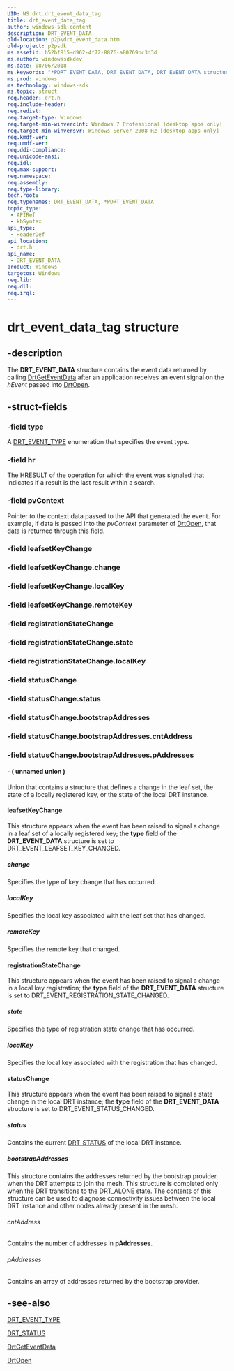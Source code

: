 ```yaml
---
UID: NS:drt.drt_event_data_tag
title: drt_event_data_tag
author: windows-sdk-content
description: DRT_EVENT_DATA.
old-location: p2p\drt_event_data.htm
old-project: p2psdk
ms.assetid: b52bf815-d962-4f72-8876-a80769bc3d3d
ms.author: windowssdkdev
ms.date: 08/06/2018
ms.keywords: "*PDRT_EVENT_DATA, DRT_EVENT_DATA, DRT_EVENT_DATA structure [Peer Networking], PDRT_EVENT_DATA, PDRT_EVENT_DATA structure pointer [Peer Networking], drt/DRT_EVENT_DATA, drt/PDRT_EVENT_DATA, drt_event_data_tag, p2p.drt_event_data"
ms.prod: windows
ms.technology: windows-sdk
ms.topic: struct
req.header: drt.h
req.include-header: 
req.redist: 
req.target-type: Windows
req.target-min-winverclnt: Windows 7 Professional [desktop apps only]
req.target-min-winversvr: Windows Server 2008 R2 [desktop apps only]
req.kmdf-ver: 
req.umdf-ver: 
req.ddi-compliance: 
req.unicode-ansi: 
req.idl: 
req.max-support: 
req.namespace: 
req.assembly: 
req.type-library: 
tech.root: 
req.typenames: DRT_EVENT_DATA, *PDRT_EVENT_DATA
topic_type:
 - APIRef
 - kbSyntax
api_type:
 - HeaderDef
api_location:
 - drt.h
api_name:
 - DRT_EVENT_DATA
product: Windows
targetos: Windows
req.lib: 
req.dll: 
req.irql: 
---
```


# drt_event_data_tag structure


## -description


The <b>DRT_EVENT_DATA</b> structure contains the event data returned by calling <a href="https://msdn.microsoft.com/94ed3028-0bd1-449b-9902-7dbae4a70ec1">DrtGetEventData</a> after an application receives an event signal on the <i>hEvent</i> passed into <a href="https://msdn.microsoft.com/67320767-f622-478a-a886-bbea1650ac1a">DrtOpen</a>.


## -struct-fields




### -field type

A <a href="https://msdn.microsoft.com/8125e663-10dd-4c3d-b9d6-ac6164b9f0a4">DRT_EVENT_TYPE</a> enumeration that specifies the event type.


### -field hr

The HRESULT of the operation for which the event was signaled that indicates if a result is the last result within a search.


### -field pvContext

Pointer to the context data passed to the API that generated the event.  For example, if data is passed into the <i>pvContext</i> parameter of <a href="https://msdn.microsoft.com/67320767-f622-478a-a886-bbea1650ac1a">DrtOpen</a>, that data is returned through this field.


### -field leafsetKeyChange

 


### -field leafsetKeyChange.change

 


### -field leafsetKeyChange.localKey

 


### -field leafsetKeyChange.remoteKey

 


### -field registrationStateChange

 


### -field registrationStateChange.state

 


### -field registrationStateChange.localKey

 


### -field statusChange

 


### -field statusChange.status

 


### -field statusChange.bootstrapAddresses

 


### -field statusChange.bootstrapAddresses.cntAddress

 


### -field statusChange.bootstrapAddresses.pAddresses

 




#### - ( unnamed union )

Union that contains a structure that defines a change in the leaf set, the state of a locally registered key, or the state of the local DRT instance.



#### leafsetKeyChange

This structure appears when the event has been raised to signal a change in a leaf set of a locally registered key; the <b>type</b> field of the <b>DRT_EVENT_DATA</b> structure is set to DRT_EVENT_LEAFSET_KEY_CHANGED.



##### change

Specifies the type of key change that has occurred.



##### localKey

Specifies the local key associated with the leaf set that has changed.



##### remoteKey

Specifies the remote key that changed.



#### registrationStateChange

This structure appears when the event has been raised to signal a change in a local key registration; the <b>type</b>  field of the <b>DRT_EVENT_DATA</b> structure is set to DRT_EVENT_REGISTRATION_STATE_CHANGED.



##### state

Specifies the type of registration state change that has occurred.



##### localKey

Specifies the local key associated with the registration that has changed.



#### statusChange

This structure appears when the event has been raised to signal a state change in the local DRT instance; the <b>type</b> field of the <b>DRT_EVENT_DATA</b> structure is set to DRT_EVENT_STATUS_CHANGED.



##### status

Contains the current <a href="https://msdn.microsoft.com/4bd81191-862c-4537-9c90-4b9fec270a16">DRT_STATUS</a> of the  local DRT instance.



##### bootstrapAddresses

This structure contains the addresses returned by the bootstrap provider when the DRT attempts to join the mesh. This structure is completed only when the DRT transitions to the DRT_ALONE state. The contents of this structure can be used to diagnose connectivity issues between the local DRT instance and other nodes already present in the mesh.



###### cntAddress

Contains the number of addresses in <b>pAddresses</b>.



###### pAddresses

Contains an array of addresses returned by the bootstrap provider.


## -see-also




<a href="https://msdn.microsoft.com/8125e663-10dd-4c3d-b9d6-ac6164b9f0a4">DRT_EVENT_TYPE</a>



<a href="https://msdn.microsoft.com/4bd81191-862c-4537-9c90-4b9fec270a16">DRT_STATUS</a>



<a href="https://msdn.microsoft.com/94ed3028-0bd1-449b-9902-7dbae4a70ec1">DrtGetEventData</a>



<a href="https://msdn.microsoft.com/67320767-f622-478a-a886-bbea1650ac1a">DrtOpen</a>
 

 

